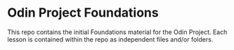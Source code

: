 # Odin Project Foundations

This repo contains the initial Foundations material for the Odin Project. Each lesson is contained within the repo as independent files and/or folders.